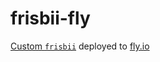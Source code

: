 # frisbii-fly
[Custom `frisbii`](https://github.com/ipld/frisbii/pull/10) deployed to [fly.io](https://fly.io/)
